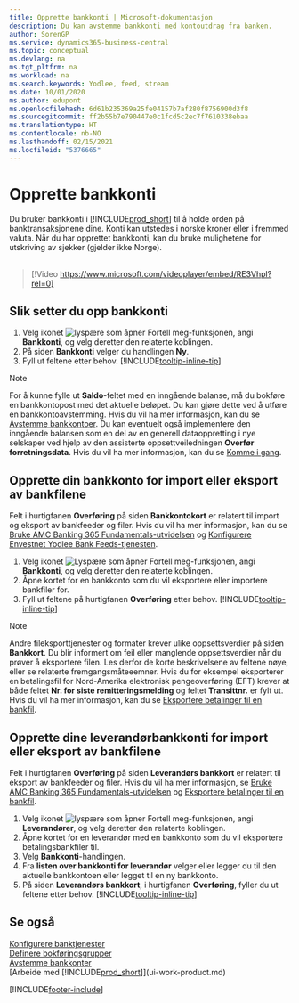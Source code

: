 ```yaml
---
title: Opprette bankkonti | Microsoft-dokumentasjon
description: Du kan avstemme bankkonti med kontoutdrag fra banken.
author: SorenGP
ms.service: dynamics365-business-central
ms.topic: conceptual
ms.devlang: na
ms.tgt_pltfrm: na
ms.workload: na
ms.search.keywords: Yodlee, feed, stream
ms.date: 10/01/2020
ms.author: edupont
ms.openlocfilehash: 6d61b235369a25fe04157b7af280f8756900d3f8
ms.sourcegitcommit: ff2b55b7e790447e0c1fcd5c2ec7f7610338ebaa
ms.translationtype: HT
ms.contentlocale: nb-NO
ms.lasthandoff: 02/15/2021
ms.locfileid: "5376665"
---
```

# <a name="set-up-bank-accounts"></a>Opprette bankkonti
Du bruker bankkonti i [!INCLUDE[prod_short](includes/prod_short.md)] til å holde orden på banktransaksjonene dine. Konti kan utstedes i norske kroner eller i fremmed valuta. Når du har opprettet bankkonti, kan du bruke mulighetene for utskriving av sjekker (gjelder ikke Norge).<br><br>  

> [!Video https://www.microsoft.com/videoplayer/embed/RE3Vhpl?rel=0]

## <a name="to-set-up-bank-accounts"></a>Slik setter du opp bankkonti
1. Velg ikonet ![lyspære som åpner Fortell meg-funksjonen](media/ui-search/search_small.png "Fortell hva du vil gjøre"), angi **Bankkonti**, og velg deretter den relaterte koblingen.
2. På siden **Bankkonti** velger du handlingen **Ny**.
3. Fyll ut feltene etter behov. [!INCLUDE[tooltip-inline-tip](includes/tooltip-inline-tip_md.md)]

> [!NOTE]
> For å kunne fylle ut **Saldo**-feltet med en inngående balanse, må du bokføre en bankkontopost med det aktuelle beløpet. Du kan gjøre dette ved å utføre en bankkontoavstemming. Hvis du vil ha mer informasjon, kan du se [Avstemme bankkontoer](bank-how-reconcile-bank-accounts-separately.md). Du kan eventuelt også implementere den inngående balansen som en del av en generell dataoppretting i nye selskaper ved hjelp av den assisterte oppsettveiledningen **Overfør forretningsdata**. Hvis du vil ha mer informasjon, kan du se [Komme i gang](product-get-started.md).

## <a name="to-set-up-your-bank-account-for-import-or-export-of-bank-files"></a>Opprette din bankkonto for import eller eksport av bankfilene
Felt i hurtigfanen **Overføring** på siden **Bankkontokort** er relatert til import og eksport av bankfeeder og filer. Hvis du vil ha mer informasjon, kan du se [Bruke AMC Banking 365 Fundamentals-utvidelsen](ui-extensions-amc-banking.md) og [Konfigurere Envestnet Yodlee Bank Feeds-tjenesten](bank-how-setup-bank-statement-service.md).

1. Velg ikonet ![Lyspære som åpner Fortell meg-funksjonen](media/ui-search/search_small.png "Fortell hva du vil gjøre"), angi **Bankkonti**, og velg deretter den relaterte koblingen.
2. Åpne kortet for en bankkonto som du vil eksportere eller importere bankfiler for.
3. Fyll ut feltene på hurtigfanen **Overføring** etter behov. [!INCLUDE[tooltip-inline-tip](includes/tooltip-inline-tip_md.md)]

> [!NOTE]  
>   Andre fileksporttjenester og formater krever ulike oppsettsverdier på siden **Bankkort**. Du blir informert om feil eller manglende oppsettsverdier når du prøver å eksportere filen. Les derfor de korte beskrivelsene av feltene nøye, eller se relaterte fremgangsmåteeemner. Hvis du for eksempel eksporterer en betalingsfil for Nord-Amerika elektronisk pengeoverføring (EFT) krever at både feltet **Nr. for siste remitteringsmelding** og feltet **Transittnr.** er fylt ut. Hvis du vil ha mer informasjon, kan du se [Eksportere betalinger til en bankfil](finance-make-payments-with-bank-data-conversion-service-or-sepa-credit-transfer.md#exporting-payments-to-a-bank-file).

## <a name="to-set-up-vendor-bank-accounts-for-export-of-bank-files"></a>Opprette dine leverandørbankkonti for import eller eksport av bankfilene

Felt i hurtigfanen **Overføring** på siden **Leverandørs bankkort** er relatert til eksport av bankfeeder og filer. Hvis du vil ha mer informasjon, se [Bruke AMC Banking 365 Fundamentals-utvidelsen](ui-extensions-amc-banking.md) og [Eksportere betalinger til en bankfil](finance-make-payments-with-bank-data-conversion-service-or-sepa-credit-transfer.md#exporting-payments-to-a-bank-file).

1. Velg ikonet ![lyspære som åpner Fortell meg-funksjonen](media/ui-search/search_small.png "Fortell hva du vil gjøre"), angi **Leverandører**, og velg deretter den relaterte koblingen.
2. Åpne kortet for en leverandør med en bankkonto som du vil eksportere betalingsbankfiler til.
3. Velg **Bankkonti**-handlingen.
4. Fra **listen over bankkonti for leverandør** velger eller legger du til den aktuelle bankkontoen eller legget til en ny bankkonto.  
5. På siden **Leverandørs bankkort**, i hurtigfanen **Overføring**, fyller du ut feltene etter behov. [!INCLUDE[tooltip-inline-tip](includes/tooltip-inline-tip_md.md)]

## <a name="see-also"></a>Se også

[Konfigurere banktjenester](bank-setup-banking.md)  
[Definere bokføringsgrupper](finance-posting-groups.md)  
[Avstemme bankkonter](bank-manage-bank-accounts.md)  
[Arbeide med [!INCLUDE[prod_short](includes/prod_short.md)]](ui-work-product.md)


[!INCLUDE[footer-include](includes/footer-banner.md)]